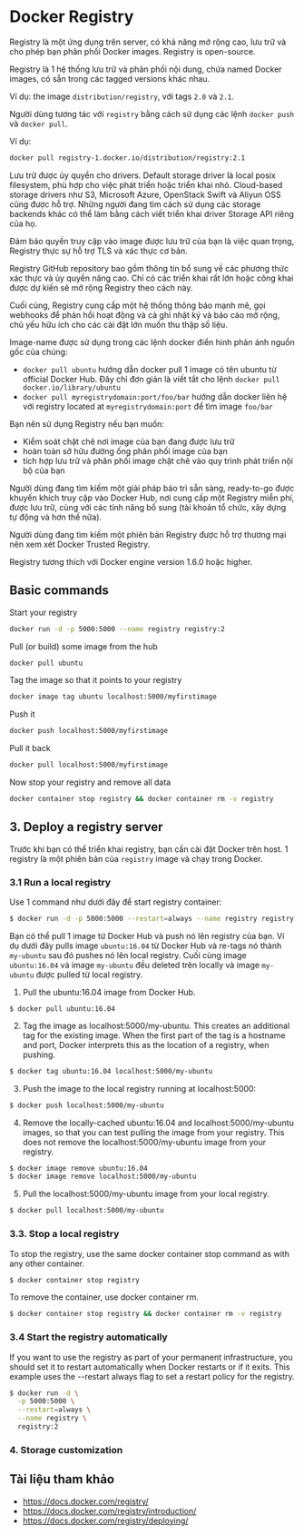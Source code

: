 # Docker Registry

Registry là một ứng dụng trên server, có khả năng mở rộng cao, lưu trữ và cho phép bạn phân phối Docker images. Registry is  open-source.

Registry là 1 hệ thống lưu trữ và phân phối nội dung, chứa named Docker images, có sẵn trong các tagged versions khác nhau.

Ví dụ: the image `distribution/registry`, với tags `2.0` và `2.1`.

Người dùng tương tác với `registry` bằng cách sử dụng các lệnh `docker push`  và `docker pull`.

Ví dụ:
```sh
docker pull registry-1.docker.io/distribution/registry:2.1
```
Lưu trữ được ủy quyền cho drivers. Default storage driver là local posix filesystem, phù hợp cho việc phát triển hoặc triển khai nhỏ. Cloud-based storage drivers như S3, Microsoft Azure, OpenStack Swift và Aliyun OSS cũng được hỗ trợ. Những người đang tìm cách sử dụng các storage backends khác có thể làm bằng cách viết triển khai driver Storage API riêng của họ.

Đảm bảo quyền truy cập vào image được lưu trữ của bạn là việc quan trọng, Registry thực sự hỗ trợ TLS và xác thực cơ bản.

Registry GitHub repository bao gồm thông tin bổ sung về các phương thức xác thực và ủy quyền nâng cao. Chỉ có các triển khai rất lớn hoặc công khai được dự kiến sẽ mở rộng Registry theo cách này.

Cuối cùng, Registry cung cấp một hệ thống thông báo mạnh mẽ, gọi webhooks để phản hồi hoạt động và cả ghi nhật ký và báo cáo mở rộng, chủ yếu hữu ích cho các cài đặt lớn muốn thu thập số liệu.

Image-name được sử dụng trong các lệnh docker điển hình phản ánh nguồn gốc của chúng:
- `docker pull ubuntu` hướng dẫn docker pull 1 image có tên ubuntu từ official Docker Hub. Đây chỉ đơn giản là viết tắt cho lệnh `docker pull docker.io/library/ubuntu`
- `docker pull myregistrydomain:port/foo/bar` hướng dẫn docker liên hệ với registry located at `myregistrydomain:port` để tìm image `foo/bar`


Bạn nên sử dụng Registry nếu bạn muốn:
- Kiểm soát chặt chẽ nơi image của bạn đang được lưu trữ
- hoàn toàn sở hữu đường ống phân phối image của bạn
- tích hợp lưu trữ và phân phối image chặt chẽ vào quy trình phát triển nội bộ của bạn

Người dùng đang tìm kiếm một giải pháp bảo trì sẵn sàng, ready-to-go được khuyến khích truy cập vào Docker Hub, nơi cung cấp một Registry miễn phí, được lưu trữ, cùng với các tính năng bổ sung (tài khoản tổ chức, xây dựng tự động và hơn thế nữa).

Người dùng đang tìm kiếm một phiên bản Registry được hỗ trợ thương mại nên xem xét Docker Trusted Registry.

Registry tương thích với Docker engine version 1.6.0 hoặc higher.

## Basic commands

Start your registry
```sh
docker run -d -p 5000:5000 --name registry registry:2
```
Pull (or build) some image from the hub
```sh
docker pull ubuntu
```
Tag the image so that it points to your registry
```sh
docker image tag ubuntu localhost:5000/myfirstimage
```
Push it
```sh
docker push localhost:5000/myfirstimage
```
Pull it back
```sh
docker pull localhost:5000/myfirstimage
```
Now stop your registry and remove all data
```sh
docker container stop registry && docker container rm -v registry
```

## 3. Deploy a registry server

Trước khi bạn có thể triển khai registry, bạn cần cài đặt Docker trên host. 1 registry là một phiên bản của `registry` image và chạy trong Docker.

### 3.1 Run a local registry
Use 1 command như dưới đây để start registry container:
```sh
$ docker run -d -p 5000:5000 --restart=always --name registry registry:2
```
Bạn có thể pull 1 image từ Docker Hub và push nó lên registry của bạn. Ví dụ dưới đây pulls image `ubuntu:16.04` từ Docker Hub và re-tags nó thành `my-ubuntu` sau đó pushes nó lên local registry. Cuối cùng image `ubuntu:16.04` và image `my-ubuntu` đều deleted trên locally và image `my-ubuntu` được pulled từ local registry.

1. Pull the ubuntu:16.04 image from Docker Hub.
```
$ docker pull ubuntu:16.04
```
2. Tag the image as localhost:5000/my-ubuntu. This creates an additional tag for the existing image. When the first part of the tag is a hostname and port, Docker interprets this as the location of a registry, when pushing.
```sh
$ docker tag ubuntu:16.04 localhost:5000/my-ubuntu
```
3. Push the image to the local registry running at localhost:5000:
```sh
$ docker push localhost:5000/my-ubuntu
```
4. Remove the locally-cached ubuntu:16.04 and localhost:5000/my-ubuntu images, so that you can test pulling the image from your registry. This does not remove the localhost:5000/my-ubuntu image from your registry.
```sh
$ docker image remove ubuntu:16.04
$ docker image remove localhost:5000/my-ubuntu
```
5. Pull the localhost:5000/my-ubuntu image from your local registry.
```sh
$ docker pull localhost:5000/my-ubuntu
```
### 3.3. Stop a local registry
To stop the registry, use the same docker container stop command as with any other container.
```sh
$ docker container stop registry
```
To remove the container, use docker container rm.
```sh
$ docker container stop registry && docker container rm -v registry
```

### 3.4 Start the registry automatically
If you want to use the registry as part of your permanent infrastructure, you should set it to restart automatically when Docker restarts or if it exits. This example uses the --restart always flag to set a restart policy for the registry.
```sh
$ docker run -d \
  -p 5000:5000 \
  --restart=always \
  --name registry \
  registry:2
```
### 4. Storage customization



## Tài liệu tham khảo 
- https://docs.docker.com/registry/
- https://docs.docker.com/registry/introduction/
- https://docs.docker.com/registry/deploying/
